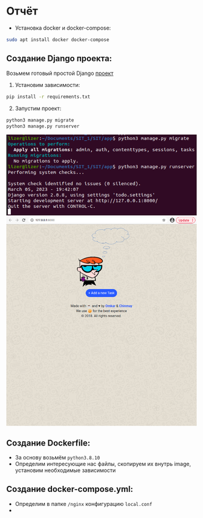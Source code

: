 # Отчёт
- Установка docker и docker-compose:

```bash
sudo apt install docker docker-compose
```

## Создание Django проекта:

Возьмем готовый простой Django [проект](https://github.com/OmkarPathak/Django-to-do)

1. Установим зависимости:
```bash
pip install -r requirements.txt
```
2. Запустим проект:
```bash
python3 manage.py migrate
python3 manage.py runserver
```
![Проверка работы проекта](report/1.png)
![Проверка работы проекта](report/2.png)
## Создание Dockerfile:
- За основу возьмём `python3.8.10`
- Определим интересующие нас файлы, скопируем их внутрь image, установим необходимые зависимости
## Создание docker-compose.yml:
- Определим в папке `/nginx` конфигурацию `local.conf`
- 